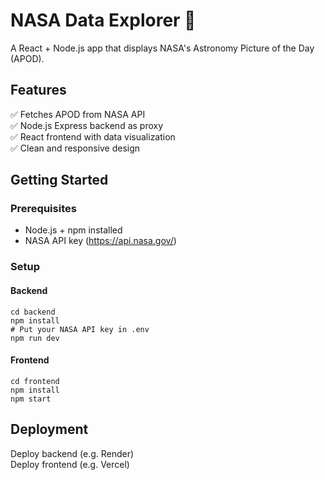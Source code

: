 # NASA Data Explorer 🌌

A React + Node.js app that displays NASA's Astronomy Picture of the Day (APOD).

## Features
✅ Fetches APOD from NASA API  
✅ Node.js Express backend as proxy  
✅ React frontend with data visualization  
✅ Clean and responsive design  

## Getting Started

### Prerequisites
- Node.js + npm installed
- NASA API key (https://api.nasa.gov/)

### Setup

#### Backend
```
cd backend
npm install
# Put your NASA API key in .env
npm run dev
```

#### Frontend
```
cd frontend
npm install
npm start
```

## Deployment
Deploy backend (e.g. Render)  
Deploy frontend (e.g. Vercel)